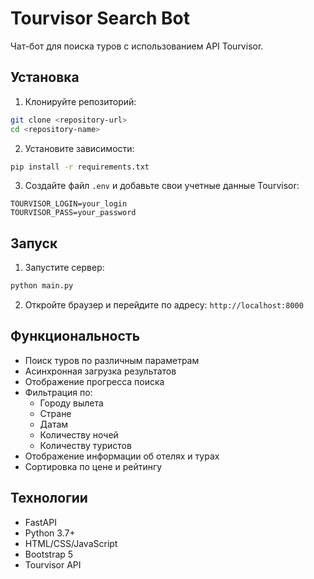 # Tourvisor Search Bot

Чат-бот для поиска туров с использованием API Tourvisor.

## Установка

1. Клонируйте репозиторий:
```bash
git clone <repository-url>
cd <repository-name>
```

2. Установите зависимости:
```bash
pip install -r requirements.txt
```

3. Создайте файл `.env` и добавьте свои учетные данные Tourvisor:
```
TOURVISOR_LOGIN=your_login
TOURVISOR_PASS=your_password
```

## Запуск

1. Запустите сервер:
```bash
python main.py
```

2. Откройте браузер и перейдите по адресу: `http://localhost:8000`

## Функциональность

- Поиск туров по различным параметрам
- Асинхронная загрузка результатов
- Отображение прогресса поиска
- Фильтрация по:
  - Городу вылета
  - Стране
  - Датам
  - Количеству ночей
  - Количеству туристов
- Отображение информации об отелях и турах
- Сортировка по цене и рейтингу

## Технологии

- FastAPI
- Python 3.7+
- HTML/CSS/JavaScript
- Bootstrap 5
- Tourvisor API 